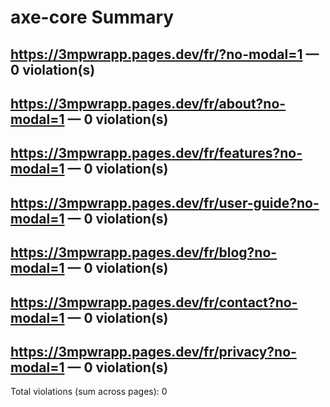 # axe-core Summary

## https://3mpwrapp.pages.dev/fr/?no-modal=1 — 0 violation(s)

## https://3mpwrapp.pages.dev/fr/about?no-modal=1 — 0 violation(s)

## https://3mpwrapp.pages.dev/fr/features?no-modal=1 — 0 violation(s)

## https://3mpwrapp.pages.dev/fr/user-guide?no-modal=1 — 0 violation(s)

## https://3mpwrapp.pages.dev/fr/blog?no-modal=1 — 0 violation(s)

## https://3mpwrapp.pages.dev/fr/contact?no-modal=1 — 0 violation(s)

## https://3mpwrapp.pages.dev/fr/privacy?no-modal=1 — 0 violation(s)


Total violations (sum across pages): 0
